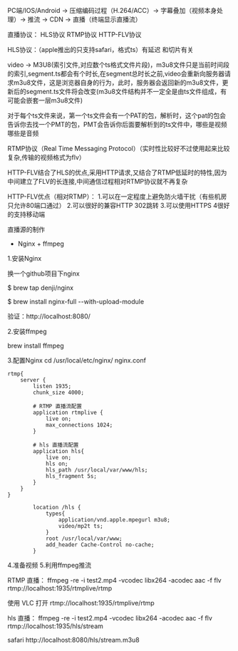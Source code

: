 PC端/IOS/Android -> 压缩编码过程（H.264/ACC）-> 字幕叠加（视频本身处理）-> 推流 -> CDN -> 直播（终端显示直播流）

直播协议： HLS协议 RTMP协议 HTTP-FLV协议


HLS协议：（apple推出的只支持safari，格式ts）有延迟 和切片有关

video -> M3U8(索引文件,对应数个ts格式文件片段)，m3u8文件只是当前时间段的索引,segment.ts都会有个时长,在segment总时长之前,video会重新向服务器请求m3u8文件，这是浏览器自身的行为，此时，服务器会返回新的m3u8文件，更新后的segment.ts文件将会改变(m3u8文件结构并不一定全是由ts文件组成，有可能会嵌套一层m3u8文件)

对于每个ts文件来说，第一个ts文件会有一个PAT的包，解析时，这个pat的包会告诉你去找一个PMT的包，PMT会告诉你后面要解析到的ts文件中，哪些是视频哪些是音频


RTMP协议（Real Time Messaging Protocol）（实时性比较好不过使用起来比较复杂,传输的视频格式为flv）

HTTP-FLV结合了HLS的优点,采用HTTP请求,又结合了RTMP低延时的特性,因为中间建立了FLV的长连接,中间通信过程相对RTMP协议就不再复杂

HTTP-FLV优点（相对RTMP）：
1.可以在一定程度上避免防火墙干扰（有些机房只允许80端口通过）
2.可以很好的兼容HTTP 302跳转
3.可以使用HTTPS
4很好的支持移动端


直播源的制作
- Nginx + ffmpeg

1.安装Nginx

换一个github项目下nginx

$ brew tap denji/nginx

$ brew install nginx-full --with-upload-module

验证：http://localhost:8080/

2.安装ffmpeg

brew install ffmpeg

3.配置Nginx
cd /usr/local/etc/nginx/
nginx.conf
```
rtmp{
    server {
        listen 1935;
        chunk_size 4000;

        # RTMP 直播流配置
        application rtmplive {
            live on;
            max_connections 1024;
        }

        # hls 直播流配置
        application hls{
            live on;
            hls on;
            hls_path /usr/local/var/www/hls;
            hls_fragment 5s;
        }
    }
}
```
```
        location /hls {
            types{
                application/vnd.apple.mpegurl m3u8;
                video/mp2t ts;
            }
            root /usr/local/var/www;
            add_header Cache-Control no-cache;
        }
```
4.准备视频
5.利用ffmpeg推流


RTMP 直播：
ffmpeg -re -i test2.mp4 -vcodec libx264 -acodec aac -f flv rtmp://localhost:1935/rtmplive/rtmp


使用 VLC 打开 rtmp://localhost:1935/rtmplive/rtmp

hls 直播：
ffmpeg -re -i test2.mp4 -vcodec libx264 -acodec aac -f flv rtmp://localhost:1935/hls/stream

safari http://localhost:8080/hls/stream.m3u8